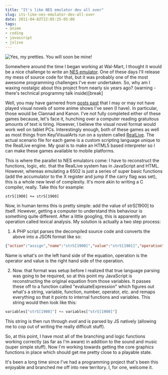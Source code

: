 ```yaml
---
title: "It's like NES emulator dev all over"
slug: its-like-nes-emulator-dev-all-over
date: 2011-04-02T22:05:25-05:00
tags:
- anime
- coding
- javascript
- jslive
---
```

![](http://images.dxprog.com/blog/jslive.jpg "Yes, my pretties. You will soon be mine!")

Somewhere around the time I began working at Wal-Mart, I thought it would be a nice challenge to write an [NES emulator](http://dxprog.com/entry/one-week-anniversary/). One of these days I'll release my mess of source code for that, but it was probably one of the most awesome programming challenges I've ever undertaken. So, why am I waxing nostalgic about this project from nearly six years ago? (warning - there's technical programmy talk inside)[break]

Well, you may have garnered from [posts past](http://dxprog.com/entry/2010-reviews-finale/) that I may or may not have played visual novels of some anime shows I've seen (I have). In particular, those would be Clannad and Kanon. I've not fully completed either of these games because, let's face it, hunching over a computer reading gratuitous amounts of text is tiring. However, I believe the visual novel format would work well on tablet PCs. Interestingly enough, both of these games as well as most things from Key/VisualArts run on a system called [RealLive](http://haven.parodius.com/formats/#reallive). The actual scenario file for each game is a custom scripting language unique to the RealLive engine. My goal is to make an HTML5 based interpreter so I can make these games available to mobile platforms.

This is where the parallel to NES emulators come: I have to reconstruct the functions, logic, etc. that the RealLive system has in JavaScript and HTML. However, whereas emulating a 6502 is just a series of super basic functions (add the accumulator to the X register and jump if the carry flag was set), this is a whole new level of complexity. It's more akin to writing a C compiler, really. Take this for example:

```Kepago
strS[1900] += strS[1900]
```

Now, in human terms this is pretty simple: add the value of strS[1900] to itself. However, getting a computer to understand this behaviour is something quite different. After a little googling, this is apparently an operation called lexical analysis. My solution is actually a two step process:

1. A PHP script parses the decompiled source code and converts the above into a JSON format like so:

```JSON
{"action":"assign","name":"strS[1900]","value":"strS[1901]","operation":"+=","ln":18487}
```

Name is what's on the left hand side of the equation, operation is the operator and value is the right hand side of the operation.

2.  Now. that format was setup before I realized that true language parsing was going to be required, so at this point my JavaScript is reconstructing the original equation from those variables. It passes these off to a function called "evaluateExpression" which figures out what's a string, variable, function, number, operator, etc. and remaps everything so that it points to internal functions and variables. This string would then look like this:

```JavaScript
variables["strS[1900]"] += variables["strS[1900]"]
```

This string is then run through _eval_ and is parsed by JS natively (allowing me to cop out of writing the really difficult stuff).

So, at this point, I have most all of the branching and logic functions working correctly (as far as I'm aware) in addition to the sound and music (super simple stuff). Now I'm working towards getting the core graphics functions in place which should get me pretty close to a playable state.

It's been a long time since I've had a programming project that's been this enjoyable and branched me off into new territory. I, for one, welcome it.
